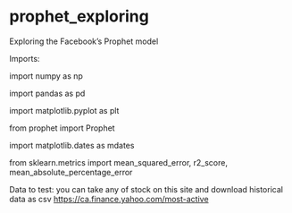 # prophet_exploring
Exploring the Facebook’s Prophet model 


Imports:

import numpy as np

import pandas as pd

import matplotlib.pyplot as plt

from prophet import Prophet

import matplotlib.dates as mdates

from sklearn.metrics import mean_squared_error, r2_score, mean_absolute_percentage_error


Data to test:
you can take any of stock on this site and download historical data as csv
https://ca.finance.yahoo.com/most-active
